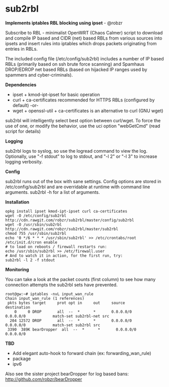 # sub2rbl
**Implements iptables RBL blocking using ipset** - @robzr

Subscribe to RBL - minimalist OpenWRT (Chaos Calmer) script to download
and compile IP based and CIDR (net) based RBLs from various sources into
ipsets and insert rules into iptables which drops packets originating
from entries in RBLs.

The included config file (/etc/config/sub2rbl) includes a number of IP
based RBLs (primarily based on ssh brute force scanning) and Spamhaus
DROP/EDROP net based RBLs (based on hijacked IP ranges used by spammers
and cyber-criminals).

**Dependencies**

- ipset + kmod-ipt-ipset for basic operation
- curl + ca-certificates recommended for HTTPS RBLs (configured by default) -or-
- wget + openssl-util + ca-certificates is an alternative to curl (GNU wget)

sub2rbl will intelligently select best option between curl/wget.  To force the use
of one, or modify the behavior, use the uci option "webGetCmd" (read script for details)

**Logging**

sub2rbl logs to syslog, so use the logread command to view the log.
Optionally, use "-f stdout" to log to stdout, and "-l 2" or "-l 3"
to increase logging verbosity.

**Config**

sub2rbl runs out of the box with sane settings. Config options are 
stored in /etc/config/sub2rbl and are overridable at runtime with 
command line arguments.  sub2rbl -h for a list of arguments.

**Installation**

	opkg install ipset kmod-ipt-ipset curl ca-certificates
	wget -O /etc/config/sub2rbl http://cdn.rawgit.com/robzr/sub2rbl/master/config/sub2rbl
	wget -O /usr/sbin/sub2rbl http://cdn.rawgit.com/robzr/sub2rbl/master/sub2rbl
	chmod 755 /usr/sbin/sub2rbl
	echo '0 */6 * * * /usr/sbin/sub2rbl' >> /etc/crontabs/root
	/etc/init.d/cron enable
	# to load on reboots / firewall restarts run:
	echo /usr/sbin/sub2rbl >> /etc/firewall.user
	# And to watch it in action, for the first run, try:
	sub2rbl -l 2 -f stdout

**Monitoring**

You can take a look at the packet counts (first column) to see how many connection attempts the sub2rbl sets have prevented.

	root@gw:~# iptables -nvL input_wan_rule
	Chain input_wan_rule (1 references)
	 pkts bytes target     prot opt in     out     source               destination         
	    0     0 DROP       all  --  *      *       0.0.0.0/0            0.0.0.0/0            match-set sub2rbl-net src
	  204 12572 DROP       all  --  *      *       0.0.0.0/0            0.0.0.0/0            match-set sub2rbl src
	 3390  389K bearDropper  all  --  *      *       0.0.0.0/0            0.0.0.0/0           

**TBD**

- Add elegant auto-hook to forward chain (ex: forwarding_wan_rule)
- package
- ipv6

Also see the sister project bearDropper for log based bans: http://github.com/robzr/bearDropper
